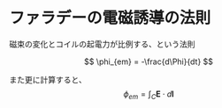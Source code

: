 # ファラデーの電磁誘導の法則

磁束の変化とコイルの起電力が比例する、という法則

$$
\phi_{em} = -\frac{d\Phi}{dt}
$$

また更に計算すると、
$$
\phi_{em} = \int_C\mathbf{E}\cdot d\mathbf{l}
$$
